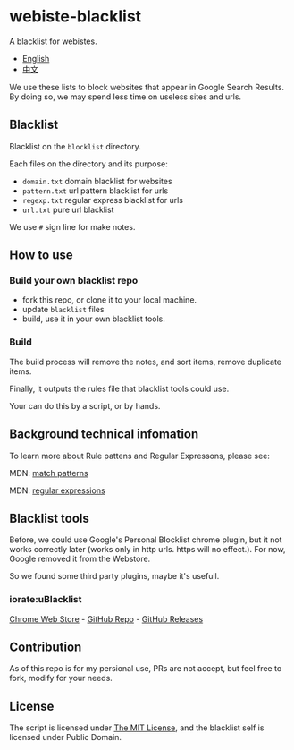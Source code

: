 # webiste-blacklist

A blacklist for webistes.

- [English](README.md)
- [中文](README.zh-Hans.md)

We use these lists to block websites that appear in Google Search Results. By doing so, we may spend less time on useless sites and urls.

## Blacklist

Blacklist on the `blocklist` directory.

Each files on the directory and its purpose:

- `domain.txt` domain blacklist for websites
- `pattern.txt` url pattern blacklist for urls
- `regexp.txt` regular express blacklist for urls
- `url.txt` pure url blacklist

We use `#` sign line for make notes.

## How to use

### Build your own blacklist repo

- fork this repo, or clone it to your local machine.
- update `blacklist` files
- build, use it in your own blacklist tools.

### Build

The build process will remove the notes, and sort items, remove duplicate items.

Finally, it outputs the rules file that blacklist tools could use.

Your can do this by a script, or by hands.

## Background technical infomation

To learn more about Rule pattens and Regular Expressons, please see:

MDN: [match patterns](https://developer.mozilla.org/en-US/docs/Mozilla/Add-ons/WebExtensions/Match_patterns)

MDN: [regular expressions](https://developer.mozilla.org/en-US/docs/Web/JavaScript/Guide/Regular_Expressions)

## Blacklist tools

Before, we could use Google's Personal Blocklist chrome plugin, but it not works correctly later (works only in http urls. https will no effect.). For now, Google 
removed it from the Webstore.

So we found some third party plugins, maybe it's usefull.

### iorate:uBlacklist

[Chrome Web Store](https://chrome.google.com/webstore/detail/ublacklist/pncfbmialoiaghdehhbnbhkkgmjanfhe) -
[GitHub Repo](https://github.com/iorate/uBlacklist) -
[GitHub Releases](https://github.com/iorate/uBlacklist/releases)

## Contribution

As of this repo is for my persional use, PRs are not accept, but feel free to fork, modify for your needs.

## License

The script is licensed under [The MIT License](LICENSE), and the blacklist self is licensed under Public Domain.
